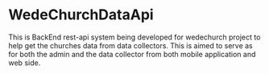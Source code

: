 # WedeChurchDataApi
This is BackEnd rest-api system being developed for wedechurch project to help get the churches data from data collectors. This is aimed to serve as for both the admin and the data collector from both mobile application and web side.
